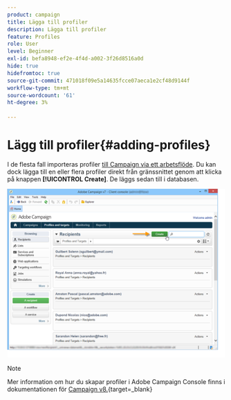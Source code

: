 ```yaml
---
product: campaign
title: Lägga till profiler
description: Lägga till profiler
feature: Profiles
role: User
level: Beginner
exl-id: befa8948-ef2e-4f4d-a002-3f26d8516a0d
hide: true
hidefromtoc: true
source-git-commit: 471018f09e5a14635fcce07aeca1e2cf48d9144f
workflow-type: tm+mt
source-wordcount: '61'
ht-degree: 3%

---
```


# Lägg till profiler{#adding-profiles}



I de flesta fall importeras profiler [till Campaign via ett arbetsflöde](../../platform/using/import-export-workflows.md). Du kan dock lägga till en eller flera profiler direkt från gränssnittet genom att klicka på knappen **[!UICONTROL Create]**. De läggs sedan till i databasen.

![](assets/s_ncs_user_profile_add.png)

>[!NOTE]
>
>Mer information om hur du skapar profiler i Adobe Campaign Console finns i dokumentationen för [Campaign v8.](https://experienceleague.adobe.com/en/docs/campaign-classic/using/getting-started/profile-management/adding-profiles){target=_blank}


<!--
Enter the information for this profile. The tabs and fields to be completed are described in [Editing a profile](../../platform/using/editing-a-profile.md).

Click **[!UICONTROL Save]** to validate profile creation. The profile is then added in Adobe Campaign database.
-->